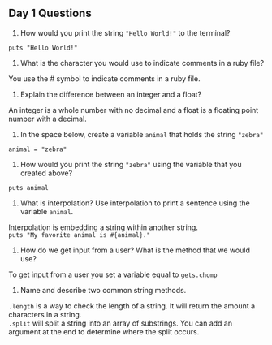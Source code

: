 ## Day 1 Questions

1. How would you print the string `"Hello World!"` to the terminal?  

  `puts "Hello World!"`

1. What is the character you would use to indicate comments in a ruby file?  

  You use the # symbol to indicate comments in a ruby file.

1. Explain the difference between an integer and a float?  

  An integer is a whole number with no decimal and a float is a floating point number with a decimal.

1. In the space below, create a variable `animal` that holds the string `"zebra"`  

  `animal = "zebra"`

1. How would you print the string `"zebra"` using the variable that you created above?  

  `puts animal`

1. What is interpolation? Use interpolation to print a sentence using the variable `animal`.  

  Interpolation is embedding a string within another string.  
  `puts "My favorite animal is #{animal}."`

1. How do we get input from a user? What is the method that we would use?  

  To get input from a user you set a variable equal to `gets.chomp`

1. Name and describe two common string methods.  

  `.length` is a way to check the length of a string. It will return the amount a characters in a string.  
  `.split` will split a string into an array of substrings. You can add an argument at the end to determine where the split occurs.
